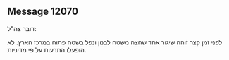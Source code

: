 ## Message 12070

דובר צה"ל:

לפני זמן קצר זוהה שיגור אחד שחצה משטח לבנון ונפל בשטח פתוח במרכז הארץ.
לא הופעלו התרעות על פי מדיניות.

